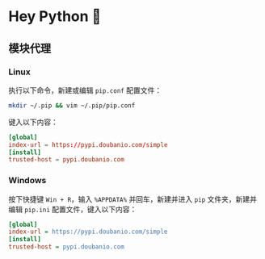 # Hey Python :wave:

## 模块代理

### Linux

执行以下命令，新建或编辑 `pip.conf` 配置文件：

```bash
mkdir ~/.pip && vim ~/.pip/pip.conf
```

键入以下内容：

```conf
[global]
index-url = https://pypi.doubanio.com/simple
[install]
trusted-host = pypi.doubanio.com
```

### Windows

按下快捷键 `Win + R`，输入 `%APPDATA%` 并回车，新建并进入 `pip` 文件夹，新建并编辑 `pip.ini` 配置文件，键入以下内容：

```ini
[global]
index-url = https://pypi.doubanio.com/simple
[install]
trusted-host = pypi.doubanio.com
```
